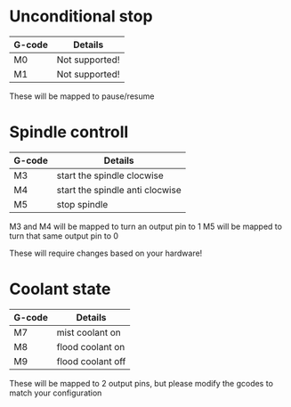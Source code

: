 # Unconditional stop

| G-code | Details |
| --------------|---------|
| M0 | Not supported! |
| M1 | Not supported! |

These will be mapped to pause/resume

# Spindle controll

| G-code | Details |
| --------------|---------|
| M3 | start the spindle clocwise |
| M4 | start the spindle anti clocwise |
| M5 | stop spindle |

M3 and M4 will be mapped to turn an output pin to 1
M5 will be mapped to turn that same output pin to 0

These will require changes based on your hardware!


# Coolant state

| G-code | Details |
| --------------|---------|
| M7 | mist coolant on |
| M8 | flood coolant on |
| M9 | flood coolant off |

These will be mapped to 2 output pins, but please modify the gcodes to match your configuration
